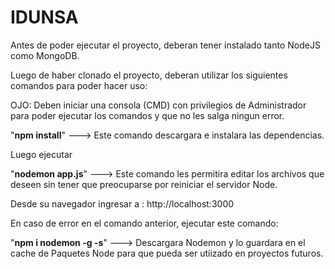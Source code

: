 
# IDUNSA

Antes de poder ejecutar el proyecto, deberan tener instalado tanto NodeJS como MongoDB.

Luego de haber clonado el proyecto, deberan utilizar los siguientes comandos para poder hacer uso:

OJO: Deben iniciar una consola (CMD) con privilegios de Administrador para poder ejecutar los comandos y que no les salga ningun error.

"**npm install**"   ---> Este comando descargara e instalara las dependencias.

Luego ejecutar

"**nodemon app.js**"  ---> Este comando les permitira editar los archivos que deseen sin tener que preocuparse por reiniciar el servidor Node.

Desde su navegador ingresar a : http://localhost:3000

En caso de error en el comando anterior, ejecutar este comando:

"**npm i nodemon -g -s**"  ---> Descargara Nodemon y lo guardara en el cache de Paquetes Node para que pueda ser utiizado en proyectos futuros.
